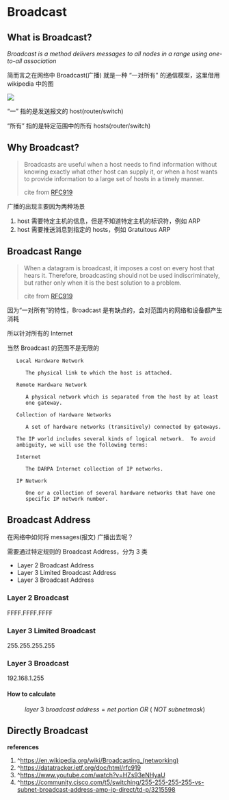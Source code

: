 # Broadcast

## What is Broadcast?

*Broadcast is a method delivers messages to all nodes in a range using one-to-all association*

简而言之在网络中 Broadcast(广播) 就是一种 “一对所有” 的通信模型，这里借用 wikipedia 中的图

![](https://upload.wikimedia.org/wikipedia/commons/d/dc/Broadcast.svg)

“一” 指的是发送报文的 host(router/switch)

“所有” 指的是特定范围中的所有 hosts(router/switch)

## Why Broadcast?

> Broadcasts are useful when a host needs to find information without knowing exactly what other host can supply it, or when a host wants to provide information to a large set of hosts in a timely manner.
>
> cite from [RFC919](https://datatracker.ietf.org/doc/html/rfc919#section-3)

广播的出现主要因为两种场景

1. host 需要特定主机的信息，但是不知道特定主机的标识符，例如 ARP
2. host 需要推送消息到指定的 hosts，例如 Gratuitous ARP

## Broadcast Range

> When a datagram is broadcast, it imposes a cost on every host that hears it. Therefore, broadcasting should not be used indiscriminately, but rather only when it is the best solution to a problem.
>
> cite from [RFC919](https://datatracker.ietf.org/doc/html/rfc919#section-3)

因为“一对所有”的特性，Broadcast 是有缺点的，会对范围内的网络和设备都产生消耗

所以针对所有的 Internet

当然 Broadcast 的范围不是无限的

```
   Local Hardware Network

      The physical link to which the host is attached.

   Remote Hardware Network

      A physical network which is separated from the host by at least
      one gateway.

   Collection of Hardware Networks

      A set of hardware networks (transitively) connected by gateways.

   The IP world includes several kinds of logical network.  To avoid
   ambiguity, we will use the following terms:

   Internet

      The DARPA Internet collection of IP networks.

   IP Network

      One or a collection of several hardware networks that have one
      specific IP network number.
```

## Broadcast Address

在网络中如何将 messages(报文) 广播出去呢？

需要通过特定规则的 Broadcast Address，分为 3 类

- Layer 2 Broadcast Address
- Layer 3 Limited Broadcast Address
- Layer 3 Broadcast Address

### Layer 2 Broadcast

FFFF.FFFF.FFFF

### Layer 3 Limited Broadcast

255.255.255.255

### Layer 3 Broadcast

192.168.1.255

#### How to calculate

$$
layer\ 3\ broadcast\ address = net\ portion \ OR\ (\ NOT \ subnetmask)
$$

## Directly Broadcast



**references**

1. ^https://en.wikipedia.org/wiki/Broadcasting_(networking)
2. ^https://datatracker.ietf.org/doc/html/rfc919
3. ^https://www.youtube.com/watch?v=HZs93eNHyaU
4. ^https://community.cisco.com/t5/switching/255-255-255-255-vs-subnet-broadcast-address-amp-ip-direct/td-p/3215598